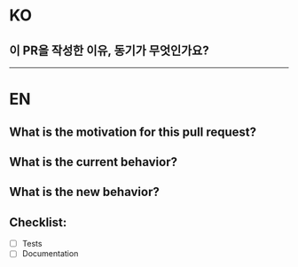 # KO

<!--
아래 정보를 입력해주시면 해당 pull reqeust(PR)을 쉽고 빠르게 검토 및 병합하는데 도움이 됩니다.
-->

## 이 PR을 작성한 이유, 동기가 무엇인가요?
<!-- 이 PR은 feature, bug fix, documentation, etc 어떤 것인가요? -->

---

# EN

<!--
Filling out the information below can facilitate the review/merge of the pull request (PR).
-->

## What is the motivation for this pull request?

<!-- Is this a feature, bug fix, documentation, etc.? -->

## What is the current behavior?

<!-- Please link to the issue (if applicable). -->

## What is the new behavior?

<!-- If this is a feature change or bug fix. -->

## Checklist:

<!--
Feel free to remove any item that is irrelevant to your changes.
To check an item, place an "x" in the box like so: `- [x] Tests`
-->

- [ ] Tests
- [ ] Documentation

<!--
Any other comments? Thank you for contributing!
-->
